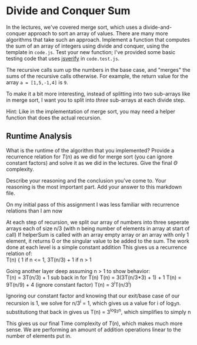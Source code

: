 # Divide and Conquer Sum

In the lectures, we've covered merge sort, which uses a divide-and-conquer
approach to sort an array of values. There are many more algorithms that take
such an approach. Implement a function that computes the sum of an array of
integers using divide and conquer, using the template in `code.js`. Test your
new function; I've provided some basic testing code that uses
[jsverify](https://jsverify.github.io/) in `code.test.js`.

The recursive calls sum up the numbers in the base case, and "merges" the sums
of the recursive calls otherwise. For example, the return value for the array `a
= [1,5,-1,4]` is `9`.

To make it a bit more interesting, instead of splitting into two sub-arrays like
in merge sort, I want you to split into *three* sub-arrays at each divide step.

Hint: Like in the implementation of merge sort, you may need a helper function
that does the actual recursion.

## Runtime Analysis

What is the runtime of the algorithm that you implemented? Provide a recurrence
relation for $T(n)$ as we did for merge sort (you can ignore constant factors)
and solve it as we did in the lectures. Give the final $\Theta$ complexity.

Describe your reasoning and the conclusion you've come to. Your reasoning is the
most important part. Add your answer to this markdown file.

On my initial pass of this assignment I was less familiar with recurrence relations than I am now

At each step of recursion, we split our array of numbers into three seperate arrays each of size n/3 (with n being number of elements in array at start of call)
If helperSum is called with an array empty array or an array with only 1 element, it returns 0 or the singular value to be added to the sum.
The work done at each level is a simple constant addition
This gives us a recurrence relation of:  
T(n) { 1 if n <= 1, 3T(n/3) + 1 if n > 1

Going another layer deep assuming n > 1 to show behavior:  
T(n) = 3T(n/3) + 1
sub back in for T(n)
T(n) = 3(3T(n/3*3) + 1) + 1
T(n) = 9T(n/9) + 4
(ignore constant factor)
T(n) = 3<sup>i</sup>T(n/3<sup>i</sup>)

Ignoring our constant factor and knowing that our exit/base case of our recursion is 1, we solve for n/3<sup>i</sup> = 1, which gives us a value for i of log<sub>3</sub>n. substitutiong that back in gives us T(n) = 3<sup>log<sub>3</sub>n</sup>, which simplifies to simply n

This gives us our final Time complexity of $T(n)$, which makes much more sense. We are performing an amount of addition operations linear to the number of elements put in.
